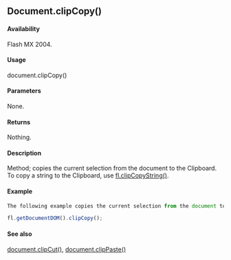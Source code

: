 ## Document.clipCopy()

#### Availability

Flash MX 2004.

#### Usage

document.clipCopy()

#### Parameters

None.

#### Returns

Nothing.

#### Description

Method; copies the current selection from the document to the Clipboard. To copy a string to the Clipboard, use [fl.clipCopyString()](../flash_object_(fl)/fl6.md).

#### Example

```javascript
The following example copies the current selection from the document to the Clipboard:

fl.getDocumentDOM().clipCopy();

```
#### See also

[document.clipCut()](../Document_object/docume31.md), [document.clipPaste()](../Document_object/docume32.md)

<span id="document.clipCut()" class="anchor"></span>
